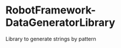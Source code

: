 RobotFramework-DataGeneratorLibrary
===================================

Library to generate strings by pattern

